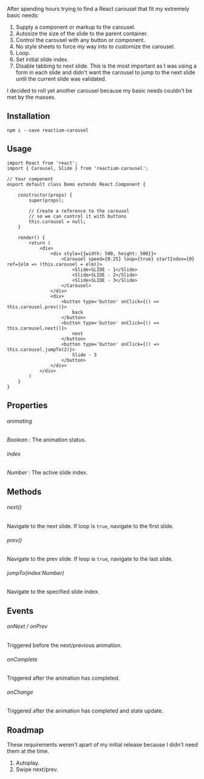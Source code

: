 After spending hours trying to find a React carousel that fit my extremely basic needs:

1. Supply a component or markup to the carousel.
2. Autosize the size of the slide to the parent container.
3. Control the carousel with any button or component.
4. No style sheets to force my way into to customize the carousel.
5. Loop.
6. Set initial slide index.
7. Disable tabbing to next slide. This is the most important as I was using a form in each slide and didn't want the carousel to jump to the next slide until the current slide was validated.

I decided to roll yet another carousel because my basic needs couldn't be met by the masses.


## Installation

```
npm i --save reactium-carousel
```

## Usage

```
import React from 'react';
import { Carousel, Slide } from 'reactium-carousel';

// Your component
export default class Demo extends React.Component {

    constructor(props) {
        super(props);

        // Create a reference to the carousel
        // so we can control it with buttons
        this.carousel = null;
    }

    render() {
        return (
            <div>
                <div style={{width: 500, height: 500}}>
                    <Carousel speed={0.25} loop={true} startIndex={0} ref={elm => (this.carousel = elm)}>
                        <Slide>SLIDE - 1</Slide>
                        <Slide>SLIDE - 2</Slide>
                        <Slide>SLIDE - 3</Slide>
                    </Carousel>
                </div>
                <div>
                    <button type='button' onClick={() => this.carousel.prev()}>
                        back
                    </button>
                    <button type='button' onClick={() => this.carousel.next()}>
                        next
                    </button>
                    <button type='button' onClick={() => this.carousel.jumpTo(2)}>
                        Slide - 3
                    </button>
                </div>
            </div>
        )
    }
}
```


## Properties

###### animating
_Boolean_ : The animation status.

###### index
_Number_ : The active slide index.


## Methods

###### next()
Navigate to the next slide. If loop is `true`, navigate to the first slide.

###### prev()
Navigate to the prev slide. If loop is `true`, navigate to the last slide.

###### jumpTo(index:Number)
Navigate to the specified slide index.


## Events

###### onNext / onPrev
Triggered before the next/previous animation.

###### onComplete
Triggered after the animation has completed.

###### onChange
Triggered after the animation has completed and state update.


## Roadmap

These requirements weren't apart of my initial release because I didn't need them at the time.

1. Autoplay.
2. Swipe next/prev.
